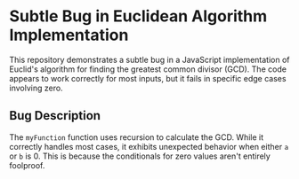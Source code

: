 # Subtle Bug in Euclidean Algorithm Implementation

This repository demonstrates a subtle bug in a JavaScript implementation of Euclid's algorithm for finding the greatest common divisor (GCD). The code appears to work correctly for most inputs, but it fails in specific edge cases involving zero.

## Bug Description

The `myFunction` function uses recursion to calculate the GCD. While it correctly handles most cases, it exhibits unexpected behavior when either `a` or `b` is 0.  This is because the conditionals for zero values aren't entirely foolproof.